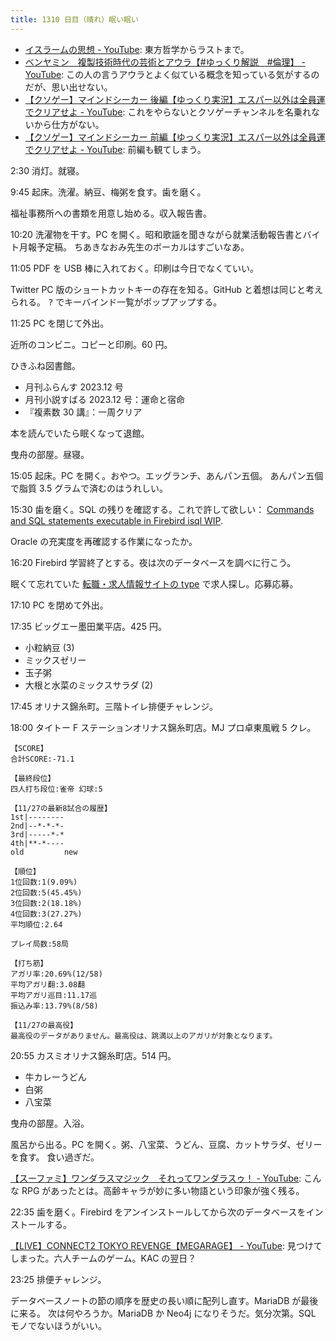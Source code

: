 ```yaml
---
title: 1310 日目（晴れ）眠い眠い
---
```


* [イスラームの思想 - YouTube](https://www.youtube.com/playlist?list=PLQQ1MCm9skftORDjd89mxKp0RxAgdf-P2):
  東方哲学からラストまで。
* [ベンヤミン　複製技術時代の芸術とアウラ【#ゆっくり解説　#倫理】 - YouTube](https://www.youtube.com/watch?v=TMzgru8BQZc):
  この人の言うアウラとよく似ている概念を知っている気がするのだが、思い出せない。
* [【クソゲー】マインドシーカー 後編【ゆっくり実況】エスパー以外は全員運でクリアせよ - YouTube](https://www.youtube.com/watch?v=8wrGuMMoQr8):
  これをやらないとクソゲーチャンネルを名乗れないから仕方がない。
* [【クソゲー】マインドシーカー 前編【ゆっくり実況】エスパー以外は全員運でクリアせよ - YouTube](https://www.youtube.com/watch?v=vH_sd-V2fP4):
  前編も観てしまう。

2:30 消灯。就寝。

9:45 起床。洗濯。納豆、梅粥を食す。歯を磨く。

福祉事務所への書類を用意し始める。収入報告書。

10:20 洗濯物を干す。PC を開く。昭和歌謡を聞きながら就業活動報告書とバイト月報予定稿。
ちあきなおみ先生のボーカルはすごいなあ。

11:05 PDF を USB 棒に入れておく。印刷は今日でなくていい。

Twitter PC 版のショートカットキーの存在を知る。GitHub と着想は同じと考えられる。
<kbd>?</kbd> でキーバインド一覧がポップアップする。

11:25 PC を閉じて外出。

近所のコンビニ。コピーと印刷。60 円。

ひきふね図書館。

* 月刊ふらんす 2023.12 号
* 月刊小説すばる 2023.12 号：運命と宿命
* 『複素数 30 講』：一周クリア

本を読んでいたら眠くなって退館。

曳舟の部屋。昼寝。

15:05 起床。PC を開く。おやつ。エッグランチ、あんパン五個。
あんパン五個で脂質 3.5 グラムで済むのはうれしい。

15:30 歯を磨く。SQL の残りを確認する。これで許して欲しい：
[Commands and SQL statements executable in Firebird isql WIP](https://gist.github.com/showa-yojyo/bb45bd501761eb243b7674999b4143d5).

Oracle の充実度を再確認する作業になったか。

16:20 Firebird 学習終了とする。夜は次のデータベースを調べに行こう。

眠くて忘れていた [転職・求人情報サイトの type](https://type.jp/) で求人探し。応募応募。

17:10 PC を閉めて外出。

17:35 ビッグエー墨田業平店。425 円。

* 小粒納豆 (3)
* ミックスゼリー
* 玉子粥
* 大根と水菜のミックスサラダ (2)

17:45 オリナス錦糸町。三階トイレ排便チャレンジ。

18:00 タイトー F ステーションオリナス錦糸町店。MJ プロ卓東風戦 5 クレ。

```text
【SCORE】
合計SCORE:-71.1

【最終段位】
四人打ち段位:雀帝 幻球:5

【11/27の最新8試合の履歴】
1st|--------
2nd|--*-*-*-
3rd|-----*-*
4th|**-*----
old         new

【順位】
1位回数:1(9.09%)
2位回数:5(45.45%)
3位回数:2(18.18%)
4位回数:3(27.27%)
平均順位:2.64

プレイ局数:58局

【打ち筋】
アガリ率:20.69%(12/58)
平均アガリ翻:3.08翻
平均アガリ巡目:11.17巡
振込み率:13.79%(8/58)

【11/27の最高役】
最高役のデータがありません。最高役は、跳満以上のアガリが対象となります。
```

20:55 カスミオリナス錦糸町店。514 円。

* 牛カレーうどん
* 白粥
* 八宝菜

曳舟の部屋。入浴。

風呂から出る。PC を開く。粥、八宝菜、うどん、豆腐、カットサラダ、ゼリーを食す。
食い過ぎだ。

[【スーファミ】ワンダラスマジック　それってワンダラスゥ！ - YouTube](https://www.youtube.com/watch?v=uMmiFQzqico):
こんな RPG があったとは。高齢キャラが妙に多い物語という印象が強く残る。

22:35 歯を磨く。Firebird をアンインストールしてから次のデータベースをインストールする。

[【LIVE】CONNECT2 TOKYO REVENGE【MEGARAGE】 - YouTube](https://www.youtube.com/watch?v=HgX0tfdutI0):
見つけてしまった。六人チームのゲーム。KAC の翌日？

23:25 排便チャレンジ。

データベースノートの節の順序を歴史の長い順に配列し直す。MariaDB が最後に来る。
次は何やろうか。MariaDB か Neo4j になりそうだ。気分次第。SQL モノでないほうがいい。
